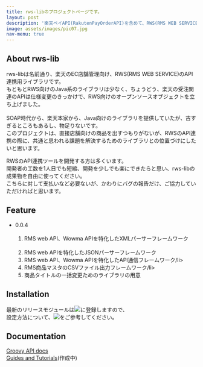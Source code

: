 ```yaml
---
title: rws-libのプロジェクトページです。
layout: post
description: '楽天ペイAPI(RakutenPayOrderAPI)を含めて、RWS(RMS WEB SERVICE)の通信データをGroovy/Javaから扱いしやすいためのライブラリーです'
image: assets/images/pic07.jpg
nav-menu: true
---
```


## About rws-lib
rws-libは名前通り、楽天のEC店舗管理向け、RWS(RMS WEB SERVICE)のAPI連携用ライブラリです。<br>
もともとRWS向けのJava系のライブラリは少なく、ちょうどう、楽天の受注関連のAPIは仕様変更のきっかけで、RWS向けのオープンソースオブジェクトを立ち上げました。<br>
<br>
SOAP時代から、楽天本家から、Java向けのライブラリを提供していたが、古すぎるところもあるし、物足りないです。<br>
このプロジェクトは、直接店舗向けの商品を出すつもりがないが、RWSのAPI連携の際に、共通と思われる課題を解決するためのライブラリとの位置づけにしたいと思います。<br>

RWSのAPI連携ツールを開発する方は多くいます。<br>
開発者の工数を1人日でも短縮、開発を少しでも楽にできたらと思い、rws-libの成果物を自由に使ってください。<br>
こちらに対して支払いなど必要ないが、かわりにバグの報告だけ、ご協力していただければと思います。

## Feature

<ul>
<li>0.0.4
  <ol>
    <li>RMS web API、Wowma APIを特化したXMLパーサーフレームワーク</li>
    <li>RMS web APIを特化したJSONパーサーフレームワーク</li>
    <li>RMS web API、Wowma APIを特化したAPI通信フレームワーク/li>
    <li>RMS商品マスタのCSVファイル出力フレームワーク/li>
    <li>商品タイトルの一括変更ためのライブラリの用意</li>
  </ol>
</li>
</ul>


## Installation

最新のリリースモジュールは<a href="https://maven-badges.herokuapp.com/maven-central/com.happinesea/rws-lib" target="_blank"><img src="https://maven-badges.herokuapp.com/maven-central/com.happinesea/rws-lib/badge.svg"></a>に登録しますので、<br>
設定方法について、<a href="https://maven-badges.herokuapp.com/maven-central/com.happinesea/rws-lib" target="_blank"><img src="https://maven-badges.herokuapp.com/maven-central/com.happinesea/rws-lib/badge.svg"></a>をご参考してください。


## Documentation

<a href="http://lab.happinesea.com/docs/rws-lib/0.0.3/groovydoc/" target="_blank">Groovy API docs</a><br>
<a href="https://github.com/happinesea/rws-lib-tutorial" target="_blank">Guides and Tutorials</a>(作成中)
